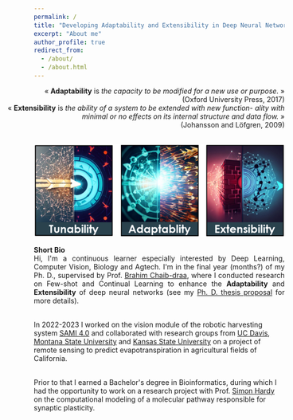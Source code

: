 ```yaml
---
permalink: /
title: "Developing Adaptability and Extensibility in Deep Neural Networks"
excerpt: "About me"
author_profile: true
redirect_from: 
  - /about/
  - /about.html
---
```

<div style="text-align: right; width: 16cm; float: right"> 
« <b>Adaptability</b> is <i>the capacity to be modified for a new use or purpose.</i> »  <br>
(Oxford University Press, 2017)<br>
« <b>Extensibility</b> is <i>the ability of a system to be extended with new function- ality with minimal or no effects on its internal structure and data flow.</i> »<br>
 (Johansson and Löfgren, 2009)
 </div>
<div style="clear: both;"></div>
<br>

![TAE](images/talks/TAE_figure.png)

<p align="justify">
<b> Short Bio </b><br>
Hi, I'm a continuous learner especially interested by Deep Learning, Computer Vision, Biology and Agtech. I'm in the final year (months?) of my Ph. D., supervised by Prof. <a href="https://scholar.google.com/citations?hl=fr&user=JycXWO0AAAAJ">Brahim Chaib-draa</a>, where I conducted research on Few-shot and Continual Learning to enhance the <b>Adaptability</b> and <b>Extensibility</b> of deep neural networks (see my <a href="http://mapaf2.github.io/writings/2023-Thesis-Proposals">Ph. D. thesis proposal</a> for more details). <br><br>

In 2022-2023 I worked on the vision module of the robotic harvesting system <a href="https://www.youtube.com/watch?v=YT353mpnCWk">SAMI 4.0</a> and collaborated with research groups from <a href="https://www.irrigationlab.com/">UC Davis</a>, <a href="https://ece.montana.edu/directory/faculty/2110159/bradley-whitaker">Montana State University</a> and  <a href="https://www.agronomy.k-state.edu/about/people/faculty/jha-gaurav/">Kansas State University</a> on a project of remote sensing to predict evapotranspiration in agricultural fields of California. <br><br>

Prior to that I earned a Bachelor's degree in Bioinformatics, during which I had the opportunity to work on a research project with Prof. <a href="http://www2.ift.ulaval.ca/~hardy/">Simon Hardy</a> on the computational modeling of a molecular pathway responsible for synaptic plasticity.</p>

<!-- My interests towards programming and agriculture go back to when I learned HTML, PHP and SQL at the age of 13-14, <i>hoping</i> to create a web-based simulation game of farming. I then tinkered with fun projects in C/C++ throughout my teenage years up to university. 
I did a bachelor's degree in Bioinformatics, where I became fascinated by the process of learning. In the last year of my undergraduate studies, I did a research project with Prof. Simon Hardy on the computational modeling of a molecular pathway responsible of [long-term synaptic plasticity](https://qbi.uq.edu.au/brain-basics/brain/brain-physiology/what-synaptic-plasticity). 
After studying <i>biological learning</i>, I then specialized in <i>machine learning</i> at the Master's degree, supervised by Prof. Brahim Chaib-draa. I worked on multimodal emotion recognition, mixing Natural Language Processing and Computer Vision to categorize social media content.
I pursued a Ph. D. on Few-shot Learning and Continual Learning, aiming to contribute to the adaptability and extensibility of deep neural networks. -->